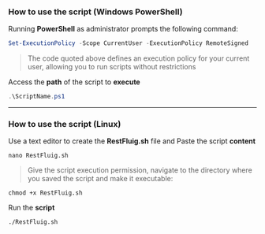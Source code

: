 ### How to use the script (Windows PowerShell)

Running **PowerShell** as administrator prompts the following command:

```Powershell
Set-ExecutionPolicy -Scope CurrentUser -ExecutionPolicy RemoteSigned
```
> The code quoted above defines an execution policy for your current user, allowing you to run scripts without restrictions

Access the **path** of the script to **execute**

```Powershell
.\ScriptName.ps1
```
___

### How to use the script (Linux) 

Use a text editor to create the **RestFluig.sh** file and Paste the script **content**

```
nano RestFluig.sh
```

> Give the script execution permission, navigate to the directory where you saved the script and make it executable:
```
chmod +x RestFluig.sh
```

Run the **script**
```
./RestFluig.sh
```



